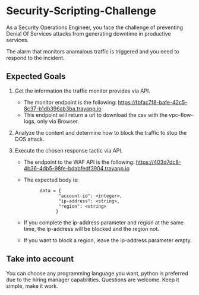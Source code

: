 # Security-Scripting-Challenge

As a Security Operations Engineer, you face the challenge of preventing Denial Of Services attacks from generating downtime in productive services. 

The alarm that monitors anamalous traffic is triggered and you need to respond to the incident. 


## Expected Goals

1. Get the information the traffic monitor provides via API.
   - The monitor endpoint is the following: https://fbfac7f8-bafe-42c5-8c37-b1db396ab3ba.trayapp.io 
   - This endpoint will return a url to download the csv with the vpc-flow-logs, only via Browser.

3. Analyze the content and determine how to block the traffic to stop the DOS attack.
  
4. Execute the chosen response tactic via API.
   - The endpoint to the WAF API is the following: https://403d7dc8-4b36-4db5-98fe-bdabfedf3904.trayapp.io
   - The expected body is:
     
      ```
            data = {
                   "account-id": <integer>,
                   "ip-address": <string>,
                   "region": <string>
                  }
       ```
   
   - If you complete the ip-address parameter and region at the same time, the ip-address will be blocked and the region not. 
   - If you want to block a region, leave the ip-address parameter empty.

## Take into account
You can choose any programming language you want, python is preferred due to the hiring manager capabilities. 
Questions are welcome. 
Keep it simple, make it work. 


